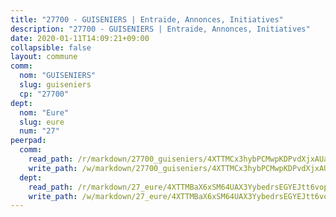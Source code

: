 ```yaml
---
title: "27700 - GUISENIERS | Entraide, Annonces, Initiatives"
description: "27700 - GUISENIERS | Entraide, Annonces, Initiatives"
date: 2020-01-11T14:09:21+09:00
collapsible: false
layout: commune
comm:
  nom: "GUISENIERS"
  slug: guiseniers
  cp: "27700"
dept:
  nom: "Eure"
  slug: eure
  num: "27"
peerpad:
  comm:
    read_path: /r/markdown/27700_guiseniers/4XTTMCx3hybPCMwpKDPvdXjxAUa764CgF5nktZBnzQVJ8ovzj
    write_path: /w/markdown/27700_guiseniers/4XTTMCx3hybPCMwpKDPvdXjxAUa764CgF5nktZBnzQVJ8ovzj-K3TgUy4SnxFCL5vVDCYiyraxDq6pgJ5D2iYnJd56UrgizzPNPefqL1Y71QLHg5Fi4xpzyZGMpZ5zrxZqQLAmy5SJSBSUygyargkKvFKgzVoDfDrKVq7rvAfMMxYEpL6rPu3supAb
  dept:
    read_path: /r/markdown/27_eure/4XTTMBaX6xSM64UAX3YybedrsEGYEJtt6vopdQsPEFtGijgwg
    write_path: /w/markdown/27_eure/4XTTMBaX6xSM64UAX3YybedrsEGYEJtt6vopdQsPEFtGijgwg-K3TgUmjy61Gu7ZFzjoVmiacXP2Rc4pq6sxVCYUX3mFQZWQw9yCKsEoAMagtuW4jJTYhK96DsWW4cPmZLagvQNZ34BscGcu4btrtJibt18c1mpqofaWe6Q3RartDiuMTjY7NrsH4r
---
```


